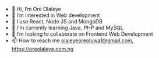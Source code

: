 - 👋 Hi, I’m Ore Olaleye
- 👀 I’m interested in Web development
- 🌱 I use React, Node JS and MongoDB
- 🌱 I'm currently learning Java, PHP and MySQL
- 💞️ I’m looking to collaborate on Frontend Web Development
- 📫 How to reach me olaleyeoreoluwa1@gmail.com, https://oreolaleye.com.ng

<!---
oreolaleye/oreolaleye is a ✨ special ✨ repository because its `README.md` (this file) appears on your GitHub profile.
You can click the Preview link to take a look at your changes.
--->
